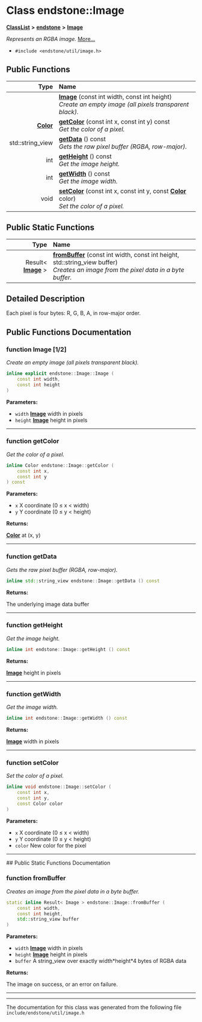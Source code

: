 

# Class endstone::Image



[**ClassList**](annotated.md) **>** [**endstone**](namespaceendstone.md) **>** [**Image**](classendstone_1_1Image.md)



_Represents an RGBA image._ [More...](#detailed-description)

* `#include <endstone/util/image.h>`





































## Public Functions

| Type | Name |
| ---: | :--- |
|   | [**Image**](#function-image-12) (const int width, const int height) <br>_Create an empty image (all pixels transparent black)._  |
|  [**Color**](classendstone_1_1Color.md) | [**getColor**](#function-getcolor) (const int x, const int y) const<br>_Get the color of a pixel._  |
|  std::string\_view | [**getData**](#function-getdata) () const<br>_Gets the raw pixel buffer (RGBA, row-major)._  |
|  int | [**getHeight**](#function-getheight) () const<br>_Get the image height._  |
|  int | [**getWidth**](#function-getwidth) () const<br>_Get the image width._  |
|  void | [**setColor**](#function-setcolor) (const int x, const int y, const [**Color**](classendstone_1_1Color.md) color) <br>_Set the color of a pixel._  |


## Public Static Functions

| Type | Name |
| ---: | :--- |
|  Result&lt; [**Image**](classendstone_1_1Image.md) &gt; | [**fromBuffer**](#function-frombuffer) (const int width, const int height, std::string\_view buffer) <br>_Creates an image from the pixel data in a byte buffer._  |


























## Detailed Description


Each pixel is four bytes: R, G, B, A, in row-major order. 


    
## Public Functions Documentation




### function Image [1/2]

_Create an empty image (all pixels transparent black)._ 
```C++
inline explicit endstone::Image::Image (
    const int width,
    const int height
) 
```





**Parameters:**


* `width` [**Image**](classendstone_1_1Image.md) width in pixels 
* `height` [**Image**](classendstone_1_1Image.md) height in pixels 




        

<hr>



### function getColor 

_Get the color of a pixel._ 
```C++
inline Color endstone::Image::getColor (
    const int x,
    const int y
) const
```





**Parameters:**


* `x` X coordinate (0 ≤ x &lt; width) 
* `y` Y coordinate (0 ≤ y &lt; height)



**Returns:**

[**Color**](classendstone_1_1Color.md) at (x, y) 





        

<hr>



### function getData 

_Gets the raw pixel buffer (RGBA, row-major)._ 
```C++
inline std::string_view endstone::Image::getData () const
```





**Returns:**

The underlying image data buffer 





        

<hr>



### function getHeight 

_Get the image height._ 
```C++
inline int endstone::Image::getHeight () const
```





**Returns:**

[**Image**](classendstone_1_1Image.md) height in pixels 





        

<hr>



### function getWidth 

_Get the image width._ 
```C++
inline int endstone::Image::getWidth () const
```





**Returns:**

[**Image**](classendstone_1_1Image.md) width in pixels 





        

<hr>



### function setColor 

_Set the color of a pixel._ 
```C++
inline void endstone::Image::setColor (
    const int x,
    const int y,
    const Color color
) 
```





**Parameters:**


* `x` X coordinate (0 ≤ x &lt; width) 
* `y` Y coordinate (0 ≤ y &lt; height) 
* `color` New color for the pixel 




        

<hr>
## Public Static Functions Documentation




### function fromBuffer 

_Creates an image from the pixel data in a byte buffer._ 
```C++
static inline Result< Image > endstone::Image::fromBuffer (
    const int width,
    const int height,
    std::string_view buffer
) 
```





**Parameters:**


* `width` [**Image**](classendstone_1_1Image.md) width in pixels 
* `height` [**Image**](classendstone_1_1Image.md) height in pixels 
* `buffer` A string\_view over exactly width\*height\*4 bytes of RGBA data 



**Returns:**

The image on success, or an error on failure. 





        

<hr>

------------------------------
The documentation for this class was generated from the following file `include/endstone/util/image.h`

